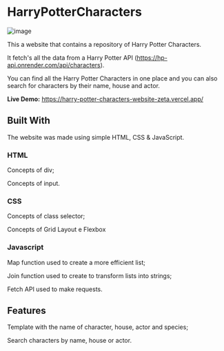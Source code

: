 # HarryPotterCharacters

![image](https://github.com/sthefanyspina/HarryPotterCharacters/assets/125087195/ab68763c-72b9-4f2c-a092-ce380d44983f)

This a website that contains a repository of Harry Potter Characters.

It fetch's all the data from a Harry Potter API (https://hp-api.onrender.com/api/characters). 

You can find all the Harry Potter Characters in one place and you can also search for characters by their name, house and actor.

**Live Demo:** https://harry-potter-characters-website-zeta.vercel.app/

## Built With
The website was made using simple HTML, CSS & JavaScript. 

### HTML
Concepts of div;

Concepts of input.

### CSS
Concepts of class selector;

Concepts of Grid Layout e Flexbox

### Javascript
Map function used to create a more efficient list;

Join function used to create to transform lists into strings;

Fetch API used to make requests.

## Features
Template with the name of character, house, actor and species;

Search characters by name, house or actor.
